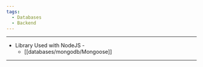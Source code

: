 ```yaml
---
tags:
  - Databases
  - Backend
---
```

---
- Library Used with NodeJS -
	- [[databases/mongodb/Mongoose]]
---